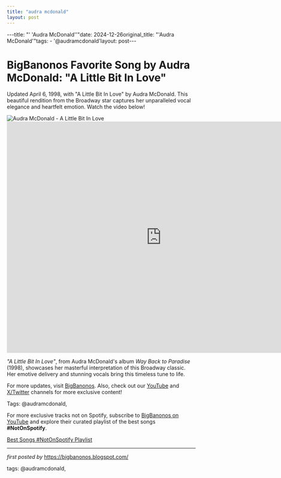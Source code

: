 ```yaml
---
title: "audra mcdonald"
layout: post
---
```

---title: "' 'Audra McDonald''"date: 2024-12-26original_title: "'Audra McDonald'"tags:  - '@audramcdonald'layout: post---<!-- Title of the Post --><h1 >BigBanonos Favorite Song by Audra McDonald: "A Little Bit In Love"</h1> <!-- Introductory Text --><p >Updated April 6, 1998, with "A Little Bit In Love" by Audra McDonald. This beautiful rendition from the Broadway star captures her unparalleled vocal elegance and heartfelt emotion. Watch the video below!</p> <!-- Featured Image --><div > <img src="https://i.ytimg.com/vi/I2ZPldWZqqA/hqdefault.jpg?sqp=-oaymwEmCOADEOgC8quKqQMa8AEB-AHeA4AC6AKKAgwIABABGGUgZShlMA8=&rs=AOn4CLBqCYJQCc7ZJaU3Jfh3Aicu1SwTWQ" alt="Audra McDonald - A Little Bit In Love" /></div> <!-- YouTube Video Embed --><div > <iframe width="824" height="618" src="https://www.youtube.com/embed/I2ZPldWZqqA" title="A Little Bit in Love - Audra McDonald" frameborder="0" allow="accelerometer; autoplay; clipboard-write; encrypted-media; gyroscope; picture-in-picture; web-share" referrerpolicy="strict-origin-when-cross-origin" allowfullscreen></iframe></div> <!-- Song Information --><div > <p><em>"A Little Bit In Love"</em>, from Audra McDonald's album *Way Back to Paradise* (1998), showcases her masterful interpretation of this Broadway classic. Her emotive delivery and stunning vocals bring this timeless tune to life.</p></div> <!-- Footer Links --><div > <p>For more updates, visit <a href="https://bigbanonos.blogspot.com/" target="_blank">BigBanonos</a>. Also, check out our <a href="https://www.youtube.com/@BigBanonos" target="_blank">YouTube</a> and <a href="https://x.com/bigbanonos" target="_blank">X/Twitter</a> channels for more exclusive content!</p></div> <!-- Tags --><p >Tags: @audramcdonald,</p><!--Subscribe and Playlist Links--><div>    <p>For more exclusive tracks not on Spotify, subscribe to <a href="https://www.youtube.com/@BigBanonos" target="_blank">BigBanonos on YouTube</a> and explore their curated playlist of the best songs <strong>#NotOnSpotify</strong>.</p>    <p><a href="https://www.youtube.com/playlist?list=PLtuNtuTatqI0kFahUCbtbfenC_ET5O_tr" target="_blank">Best Songs #NotOnSpotify Playlist<br /></a></p></div><hr /><p><em>first posted by</em> <a href="https://bigbanonos.blogspot.com/" rel="noopener" target="_new">https://bigbanonos.blogspot.com/</a></p><p>tags: @audramcdonald,</p>